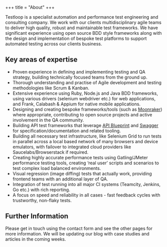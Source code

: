 +++
title = "About"
+++

Testloop is a specialist automation and performance test engineering and consulting company. We work with our clients multi­disciplinary agile teams to deliver high quality, robust and maintainable test frameworks. We have significant experience using open source BDD style frameworks along with the design and implementation of bespoke test platforms to support automated testing across our clients business.

## Key areas of expertise

* Proven experience in defining and implementing testing and QA strategy, building technically focused teams from the ground up.
* Thorough understanding and practise of Agile development and testing methodologies like Scrum & Kanban.
* Extensive experience using Ruby, Node.js and Java BDD frameworks, using various drivers (selenium webdriver etc.) for web applications, and Frank, Calabash & Appium for native mobile applications.
* Designing and creating bespoke frameworks/tools (such as  [Moonraker](https://github.com/LateRoomsGroup/moonraker)) where appropriate, contributing to open source projects and active involvement in the QA community.
* Building API test frameworks that leverage [API Blueprint](https://apiblueprint.org/) and [Swagger](http://swagger.io/) for specification/documentation and related tooling.
* Building all necessary test infrastructure, like Selenium Grid to run tests in parallel across a local based network of many browsers and device emulators, with failover to integrated cloud providers like Saucelabs/Browserstack if required.
* Creating highly accurate performance tests using Gatling/JMeter performance testing tools, creating ‘real user’ scripts and scenarios to test complex load balanced environments.
* Visual regression (image diffing) tests that actually work, providing frontend teams with an additional layer of QA.
* Integration of test running into all major CI systems (Teamcity, Jenkins, Go etc.) with rich reporting.
* A focus on speed and reliability in all cases - fast feedback cycles with trustworthy, non-flaky tests.

## Further Information

Please get in touch using the contact form and see the other pages for more information. We will be updating our blog with case studies and articles in the coming weeks.